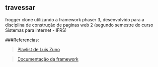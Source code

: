 ## travessar

frogger clone utilizando a framework phaser 3, desenvolvido para a disciplina de construção de paginas web 2 
(segundo semestre do curso Sistemas para internet - IFRS)

###Referencias:
>[Playlist de Luis Zuno](www.youtube.com/playlist?list=PLDyH9Tk5ZdFzEu_izyqgPFtHJJXkc79no)

>[Documentação da framework](https://newdocs.phaser.io/docs/3.55.2)
